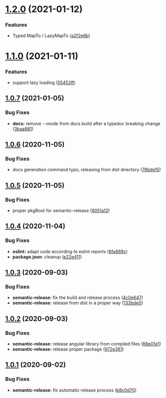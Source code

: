 # [1.2.0](https://github.com/adobe/aem-angular-editable-components/compare/v1.1.0...v1.2.0) (2021-01-12)


### Features

* Typed MapTo / LazyMapTo ([a2f2e6b](https://github.com/adobe/aem-angular-editable-components/commit/a2f2e6b4e5482bee73ab411342080be66beda742))

# [1.1.0](https://github.com/adobe/aem-angular-editable-components/compare/v1.0.7...v1.1.0) (2021-01-11)


### Features

* support lazy loading ([55452ff](https://github.com/adobe/aem-angular-editable-components/commit/55452ff211270be440bd178aab91c08b711bd0c2))

## [1.0.7](https://github.com/adobe/aem-angular-editable-components/compare/v1.0.6...v1.0.7) (2021-01-05)


### Bug Fixes

* **docs:** remove --mode from docs build after a typedoc breaking change ([3baa981](https://github.com/adobe/aem-angular-editable-components/commit/3baa98167627213a193fce4794dc0ef4a17a699b))

## [1.0.6](https://github.com/adobe/aem-angular-editable-components/compare/v1.0.5...v1.0.6) (2020-11-05)


### Bug Fixes

* docs generation command typo, releasing from dist directory ([78bde15](https://github.com/adobe/aem-angular-editable-components/commit/78bde15d29405ea9c82c0cdfa99ab7f3394662fb))

## [1.0.5](https://github.com/adobe/aem-angular-editable-components/compare/v1.0.4...v1.0.5) (2020-11-05)


### Bug Fixes

* proper pkgRoot for semantic-release ([9051a12](https://github.com/adobe/aem-angular-editable-components/commit/9051a128453218fa403d1e93f9300fe48fe92137))

## [1.0.4](https://github.com/adobe/aem-angular-editable-components/compare/v1.0.3...v1.0.4) (2020-11-04)


### Bug Fixes

* **eslint:** adapt code according to eslint reports ([6fa889c](https://github.com/adobe/aem-angular-editable-components/commit/6fa889c2d45682d65ef48b00c5773890a6b3df95))
* **package.json:** cleanup ([e22e411](https://github.com/adobe/aem-angular-editable-components/commit/e22e411087e2aeef90a72179a10bd1c2f413a134))

## [1.0.3](https://github.com/adobe/aem-angular-editable-components/compare/v1.0.2...v1.0.3) (2020-09-03)


### Bug Fixes

* **semantic-release:** fix the build and release process ([4c0e647](https://github.com/adobe/aem-angular-editable-components/commit/4c0e647026ac96a3e8545df869a67b43150ef31a))
* **semantic-release:** release from dist in a proper way ([133bde0](https://github.com/adobe/aem-angular-editable-components/commit/133bde098e84750c402e17b96b3b7fe0a43157f8))

## [1.0.2](https://github.com/adobe/aem-angular-editable-components/compare/v1.0.1...v1.0.2) (2020-09-03)


### Bug Fixes

* **semantic-release:** release angular library from compiled files ([66e01e1](https://github.com/adobe/aem-angular-editable-components/commit/66e01e16edcd8bcd6d4f01e4a64bebf820962cc3))
* **semantic-release:** release proper package ([972e361](https://github.com/adobe/aem-angular-editable-components/commit/972e3618d43009186cdf25450fd6cf1dda8c3523))

## [1.0.1](https://github.com/adobe/aem-angular-editable-components/compare/v1.0.0...v1.0.1) (2020-09-02)


### Bug Fixes

* **semantic-release:** fix automatic release process ([b8c0d70](https://github.com/adobe/aem-angular-editable-components/commit/b8c0d70b3aab4f0804013c9b010c39c2e51e4244))
